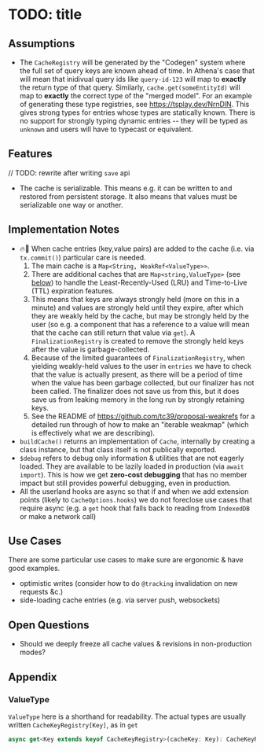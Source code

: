 # TODO: title

## Assumptions

- The `CacheRegistry` will be generated by the "Codegen" system where the full
  set of query keys are known ahead of time. In Athena's case that will mean
  that inidivual query ids like `query-id-123` will map to **exactly** the return type of that query.
  Similarly, `cache.get(someEntityId)` will map to **exactly** the correct type of the "merged model". For an example of generating these type registries, see <https://tsplay.dev/NrnDlN>. This gives strong types for entries whose types are statically known. There is no support for strongly typing dynamic entries -- they will be typed as `unknown` and users will have to typecast or equivalent.

## Features

// TODO: rewrite after writing `save` api

- The cache is serializable. This means e.g. it can be written to and restored from persistent storage. It also means that values must be serializable one way or another.

## Implementation Notes

- 🔥🐉 When cache entries (key,value pairs) are added to the cache (i.e. via `tx.commit()`) particular care is needed.
  1. The main cache is a `Map<String, WeakRef<ValueType>>`.
  2. There are additional caches that are `Map<string,ValueType>` (see [below](#ValueType)) to handle the
     Least-Recently-Used (LRU) and Time-to-Live (TTL) expiration features.
  3. This means that keys are always strongly held (more on this in a minute) and
     values are strongly held until they expire, after which they are weakly
     held by the cache, but may be strongly held by the user (so e.g. a
     component that has a reference to a value will mean that the cache can
     still return that value via `get`). A `FinalizationRegistry` is created to
     remove the strongly held keys after the value is garbage-collected.
  4. Because of the limited guarantees of `FinalizationRegistry`, when yielding
     weakly-held values to the user in `entries` we have to check that the
     value is actually present, as there will be a period of time when the
     value has been garbage collected, but our finalizer has not been called.
     The finalizer does not save us from this, but it does save us from leaking
     memory in the long run by strongly retaining keys.
  5. See the README of <https://github.com/tc39/proposal-weakrefs> for a
     detailed run through of how to make an "iterable weakmap" (which is
     effectively what we are describing).
- `buildCache()` returns an implementation of `Cache`, internally by creating a
  class instance, but that class itself is not publically exported.
- `$debug` refers to debug only information & utilities that are not eagerly
  loaded. They are available to be lazily loaded in production (via `await import`). This is how we get **zero-cost debugging** that has no member
  impact but still provides powerful debugging, even in production.
- All the userland hooks are async so that if and when we add extension points
  (likely to `CacheOptions.hooks`) we do not foreclose use cases that require
  async (e.g. a `get` hook that falls back to reading from `IndexedDB` or make
  a network call)

## Use Cases

There are some particular use cases to make sure are ergonomic & have good examples.

- optimistic writes (consider how to do `@tracking` invalidation on new requests &c.)
- side-loading cache entries (e.g. via server push, websockets)

## Open Questions

- Should we deeply freeze all cache values & revisions in non-production modes?

## Appendix

### ValueType

`ValueType` here is a shorthand for readability. The actual types are usually written `CacheKeyRegistry[Key]`, as in `get`

```ts
async get<Key extends keyof CacheKeyRegistry>(cacheKey: Key): CacheKeyRegistry[Key] | undefined;
```